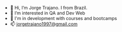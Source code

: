 - 👋 Hi, I’m Jorge Trajano. I from Brazil.
- 👀 I’m interested in QA and Dev Web
- 🌱 I'm in development with courses and bootcamps
- 📫 jorgetrajano1997@gmail.com

